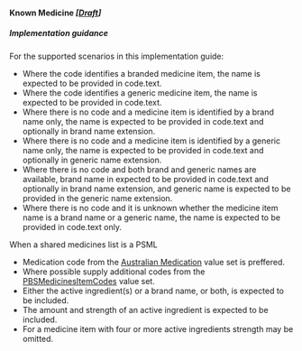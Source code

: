 #### Known Medicine *[[Draft](http://hl7.org/fhir/stu3/valueset-publication-status.html)]*

#####  Implementation guidance 
For the supported scenarios in this implementation guide:

* Where the code identifies a branded medicine item, the name is expected to be provided in code.text. 
* Where the code identifies a generic medicine item, the name is expected to be provided in code.text.
* Where there is no code and a medicine item is identified by a brand name only, the name is expected to be provided in code.text and optionally in brand name extension. 
* Where there is no code and a medicine item is identified by a generic name only, the name is expected to be provided in code.text and optionally in generic name extension.
* Where there is no code and both brand and generic names are available, brand name in expected to be provided in code.text and optionally in brand name extension, and generic name is expected to be provided in the generic name extension.
* Where there is no code and it is unknown whether the medicine item name is a brand name or a generic name, the name is expected to be provided in code.text only.

When a shared medicines list is a PSML
* Medication code from the [Australian Medication](https://healthterminologies.gov.au/fhir/ValueSet/australian-medication-1) value set is preffered.
* Where possible supply additional codes from the [PBSMedicinesItemCodes](http://build.fhir.org/ig/hl7au/au-fhir-base/ValueSet-pbs-item.html) value set.
* Either the active ingredient(s) or a brand name, or both, is expected to be included.
* The amount and strength of an active ingredient is expected to be included.
* For a medicine item with four or more active ingredients strength may be omitted.